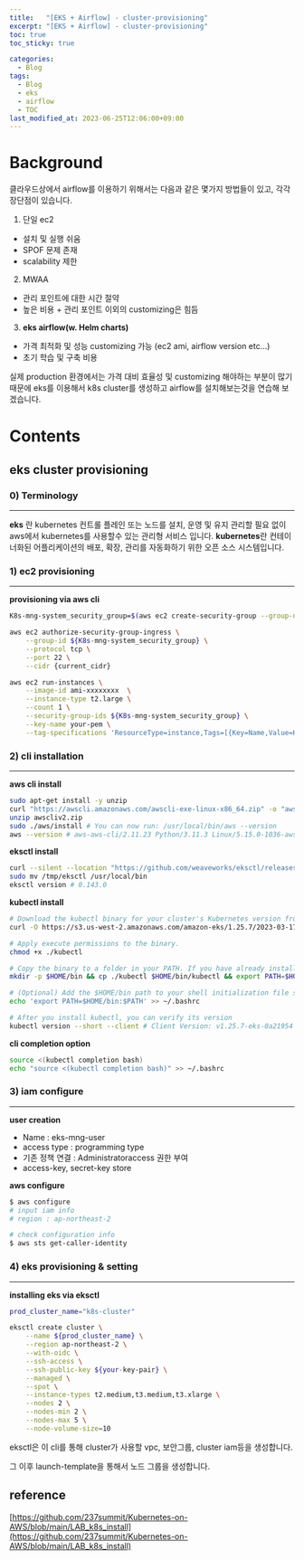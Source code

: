 ```yaml
---
title:   "[EKS + Airflow] - cluster-provisioning"
excerpt: "[EKS + Airflow] - cluster-provisioning"
toc: true
toc_sticky: true

categories:
  - Blog
tags:
  - Blog
  - eks
  - airflow
  - TOC
last_modified_at: 2023-06-25T12:06:00+09:00
---
```

# Background

클라우드상에서 airflow를 이용하기 위해서는 다음과 같은 몇가지 방법들이 있고, 각각 장단점이 있습니다.

1) 단일 ec2

- 설치 및 실행 쉬움
- SPOF 문제 존재
- scalability 제한

2) MWAA

- 관리 포인트에 대한 시간 절약
- 높은 비용 + 관리 포인트 이외의 customizing은 힘듬

3) **eks airflow(w. Helm charts)**

- 가격 최적화 및 성능 customizing 가능
(ec2 ami, airflow version etc…)
- 초기 학습 및 구축 비용

실제 production 환경에서는 가격 대비 효율성 및 customizing 해야하는 부분이 많기 때문에
eks를 이용해서 k8s cluster를 생성하고 airflow를 설치해보는것을 연습해 보겠습니다.

# Contents

## eks cluster provisioning

### 0) Terminology

---

**eks** 란 kubernetes 컨트롤 플레인 또는 노드를 설치, 운영 및 유지 관리할 필요 없이 aws에서 kubernetes를 사용할수 있는 관리형 서비스 입니다. 
**kubernetes**란 컨테이너화된 어플리케이션의 배포, 확장, 관리를 자동화하기 위한 오픈 소스 시스템입니다.

### 1) ec2 provisioning

---

**provisioning via aws cli**

```bash
K8s-mng-system_security_group=$(aws ec2 create-security-group --group-name k8s-mng-system --description "k8s management" --output text)

aws ec2 authorize-security-group-ingress \
    --group-id ${K8s-mng-system_security_group} \
    --protocol tcp \
    --port 22 \
    --cidr {current_cidr}

aws ec2 run-instances \
    --image-id ami-xxxxxxxx  \
    --instance-type t2.large \
    --count 1 \
    --security-group-ids ${K8s-mng-system_security_group} \
    --key-name your-pem \
    --tag-specifications 'ResourceType=instance,Tags=[{Key=Name,Value=K8s-mng-system}]'

```

### 2) cli installation

---

**aws cli install**

```bash
sudo apt-get install -y unzip
curl "https://awscli.amazonaws.com/awscli-exe-linux-x86_64.zip" -o "awscliv2.zip"
unzip awscliv2.zip
sudo ./aws/install # You can now run: /usr/local/bin/aws --version
aws --version # aws-aws-cli/2.11.23 Python/3.11.3 Linux/5.15.0-1036-aws exe/x86_64.ubuntu.20 prompt/offcli/2.7.11 Python/3.9.11 Linux/5.13.0-1029-aws exe/x86_64.ubuntu.20 prompt/off
```

**eksctl install**

```bash
curl --silent --location "https://github.com/weaveworks/eksctl/releases/latest/download/eksctl_$(uname -s)_amd64.tar.gz" | tar xz -C /tmp
sudo mv /tmp/eksctl /usr/local/bin
eksctl version # 0.143.0
```

**kubectl install**

```bash
# Download the kubectl binary for your cluster's Kubernetes version from Amazon S3 using the command for your device's hardware platform
curl -O https://s3.us-west-2.amazonaws.com/amazon-eks/1.25.7/2023-03-17/bin/linux/amd64/kubectl

# Apply execute permissions to the binary.
chmod +x ./kubectl

# Copy the binary to a folder in your PATH. If you have already installed a version of kubectl, then we recommend creating a $HOME/bin/kubectl and ensuring that $HOME/bin comes first in your $PATH.
mkdir -p $HOME/bin && cp ./kubectl $HOME/bin/kubectl && export PATH=$HOME/bin:$PATH

# (Optional) Add the $HOME/bin path to your shell initialization file so that it is configured when you open a shell
echo 'export PATH=$HOME/bin:$PATH' >> ~/.bashrc

# After you install kubectl, you can verify its version
kubectl version --short --client # Client Version: v1.25.7-eks-0a21954
```

**cli completion option**

```bash
source <(kubectl completion bash)
echo "source <(kubectl completion bash)" >> ~/.bashrc
```

### 3) iam configure

---

**user creation**

- Name : eks-mng-user
- access type : programming type
- 기존 정책 연결 : Administratoraccess 권한 부여
- access-key, secret-key store

**aws configure**

```bash
$ aws configure 
# input iam info
# region : ap-northeast-2

# check configuration info
$ aws sts get-caller-identity
```

### 4) eks provisioning & setting

---

**installing eks via eksctl**

```bash
prod_cluster_name="k8s-cluster"

eksctl create cluster \
    --name ${prod_cluster_name} \
    --region ap-northeast-2 \
    --with-oidc \
    --ssh-access \
    --ssh-public-key ${your-key-pair} \
    --managed \
    --spot \
    --instance-types t2.medium,t3.medium,t3.xlarge \
    --nodes 2 \
    --nodes-min 2 \
    --nodes-max 5 \
    --node-volume-size=10
```

eksctl은 이 cli를 통해 cluster가 사용할 vpc, 보안그룹, cluster iam등을 생성합니다.

그 이후 launch-template을 통해서 노드 그룹을 생성합니다.

## reference

[https://github.com/237summit/Kubernetes-on-AWS/blob/main/LAB_k8s_install](https://github.com/237summit/Kubernetes-on-AWS/blob/main/LAB_k8s_install)